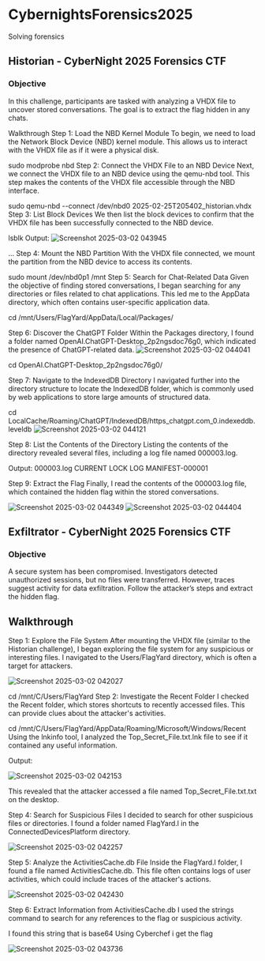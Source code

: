 # CybernightsForensics2025
Solving forensics

## Historian - CyberNight 2025 Forensics CTF
### Objective
In this challenge, participants are tasked with analyzing a VHDX file to uncover stored conversations. The goal is to extract the flag hidden in any chats.

Walkthrough
Step 1: Load the NBD Kernel Module
To begin, we need to load the Network Block Device (NBD) kernel module. This allows us to interact with the VHDX file as if it were a physical disk.


sudo modprobe nbd
Step 2: Connect the VHDX File to an NBD Device
Next, we connect the VHDX file to an NBD device using the qemu-nbd tool. This step makes the contents of the VHDX file accessible through the NBD interface.


sudo qemu-nbd --connect /dev/nbd0 2025-02-25T205402_historian.vhdx
Step 3: List Block Devices
We then list the block devices to confirm that the VHDX file has been successfully connected to the NBD device.


lsblk
Output:
![Screenshot 2025-03-02 043945](https://github.com/user-attachments/assets/6ab4a83f-1c82-4663-9ce3-926acfab74e6)


...
Step 4: Mount the NBD Partition
With the VHDX file connected, we mount the partition from the NBD device to access its contents.


sudo mount /dev/nbd0p1 /mnt
Step 5: Search for Chat-Related Data
Given the objective of finding stored conversations, I began searching for any directories or files related to chat applications. This led me to the AppData directory, which often contains user-specific application data.


cd /mnt/Users/FlagYard/AppData/Local/Packages/

Step 6: Discover the ChatGPT Folder
Within the Packages directory, I found a folder named OpenAI.ChatGPT-Desktop_2p2ngsdoc76g0, which indicated the presence of ChatGPT-related data.
![Screenshot 2025-03-02 044041](https://github.com/user-attachments/assets/fdcf0e83-d047-4614-9935-168cc787d826)



cd OpenAI.ChatGPT-Desktop_2p2ngsdoc76g0/

Step 7: Navigate to the IndexedDB Directory
I navigated further into the directory structure to locate the IndexedDB folder, which is commonly used by web applications to store large amounts of structured data.


cd LocalCache/Roaming/ChatGPT/IndexedDB/https_chatgpt.com_0.indexeddb.leveldb
![Screenshot 2025-03-02 044121](https://github.com/user-attachments/assets/ddea0647-8aa3-4c08-a90a-0082d2b8f5f7)


Step 8: List the Contents of the Directory
Listing the contents of the directory revealed several files, including a log file named 000003.log.


Output:
000003.log  CURRENT  LOCK  LOG  MANIFEST-000001


Step 9: Extract the Flag
Finally, I read the contents of the 000003.log file, which contained the hidden flag within the stored conversations.

![Screenshot 2025-03-02 044349](https://github.com/user-attachments/assets/fe3e3dc6-d695-449f-b2db-cd0f2b0d80e9)
![Screenshot 2025-03-02 044404](https://github.com/user-attachments/assets/6ea50a77-1767-4323-b887-e5a0b1c23a37)





## Exfiltrator - CyberNight 2025 Forensics CTF
### Objective
A secure system has been compromised. Investigators detected unauthorized sessions, but no files were transferred. However, traces suggest activity for data exfiltration. Follow the attacker’s steps and extract the hidden flag.

## Walkthrough
Step 1: Explore the File System
After mounting the VHDX file (similar to the Historian challenge), I began exploring the file system for any suspicious or interesting files. I navigated to the Users/FlagYard directory, which is often a target for attackers.

![Screenshot 2025-03-02 042027](https://github.com/user-attachments/assets/1542b70f-b371-4fa4-8ada-23b5dff0227a)


cd /mnt/C/Users/FlagYard
Step 2: Investigate the Recent Folder
I checked the Recent folder, which stores shortcuts to recently accessed files. This can provide clues about the attacker's activities.


cd /mnt/C/Users/FlagYard/AppData/Roaming/Microsoft/Windows/Recent
Using the lnkinfo tool, I analyzed the Top_Secret_File.txt.lnk file to see if it contained any useful information.


Output:

![Screenshot 2025-03-02 042153](https://github.com/user-attachments/assets/db74f646-6800-458c-b449-4171d974c0fd)

This revealed that the attacker accessed a file named Top_Secret_File.txt.txt on the desktop.


Step 4: Search for Suspicious Files
I decided to search for other suspicious files or directories. I found a folder named FlagYard.l in the ConnectedDevicesPlatform directory.

![Screenshot 2025-03-02 042257](https://github.com/user-attachments/assets/44ebbd38-1649-463a-80dd-5b65dc7addd1)

Step 5: Analyze the ActivitiesCache.db File
Inside the FlagYard.l folder, I found a file named ActivitiesCache.db. This file often contains logs of user activities, which could include traces of the attacker's actions.

![Screenshot 2025-03-02 042430](https://github.com/user-attachments/assets/629c9bf8-95bf-4768-8301-5db13c3368f9)

Step 6: Extract Information from ActivitiesCache.db
I used the strings command to search for any references to the flag or suspicious activity.

I found this string that is base64 
Using Cyberchef i get the flag

![Screenshot 2025-03-02 043736](https://github.com/user-attachments/assets/0b5d1c5f-b9f0-4b2d-b8a3-029ed4c10cc0)





